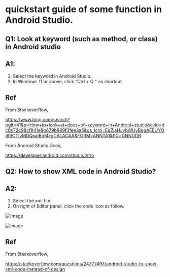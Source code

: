 # quickstart guide of some function in Android Studio.
## Q1: Look at keyword (such as method, or class) in Android studio
## A1:
1. Select the keyword in Android Studio.
2. In Windows 11 or above, click "Ctrl + Q " as shortcut.

## Ref
From Stackoverflow,

https://www.bing.com/search?pglt=41&q=How+to+look+at+docs+of+keyword+in+Android+studio&cvid=dc0c72c98cf941e8b679b989f3fee3a5&gs_lcrp=EgZjaHJvbWUyBggAEEUYOdIBCTIyMDQxajBqMagCALACAA&FORM=ANNTA1&PC=CNNDDB

From Android Studio Docs,

https://developer.android.com/studio/intro

## Q2: How to show XML code in Android Studio?
## A2:
1. Select the xml file.
2. On right of Editor panel, click the code icon as follow.
   
![image](https://github.com/40843245/PhoneDevelopment/assets/75050655/85072f72-df7f-4438-9122-2f201c60afd4)

![image](https://github.com/40843245/PhoneDevelopment/assets/75050655/a336985a-0df5-425d-934d-ae81b7034d27)

## Ref
From Stackoverflow,

https://stackoverflow.com/questions/24777497/android-studio-to-show-xml-code-instead-of-design


